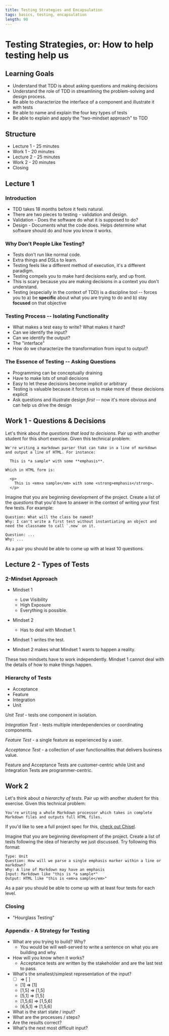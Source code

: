 ```yaml
---
title: Testing Strategies and Encapsulation
tags: basics, testing, encapsulation
length: 90
---
```


# Testing Strategies, or: How to help testing help us

## Learning Goals

* Understand that TDD is about asking questions and making decisions
* Understand the role of TDD in streamlining the problem-solving and design process.
* Be able to characterize the interface of a component and illustrate it with tests
* Be able to name and explain the four key types of tests
* Be able to explain and apply the "two-mindset approach" to TDD

## Structure

* Lecture 1 - 25 minutes
* Work 1 - 20 minutes
* Lecture 2 - 25 minutes
* Work 2 - 20 minutes
* Closing

## Lecture 1

### Introduction

* TDD takes 18 months before it feels natural.
* There are two pieces to testing - validation and design.
* Validation - Does the software do what it is supposed to do?
* Design - Documents what the code does. Helps determine what software should
do and how you know it works.

### Why Don't People Like Testing?

* Tests don't run like normal code.
* Extra things and DSLs to learn.
* Testing feels like a different method of execution, it's a different paradigm.
* Testing compels you to make hard decisions early, and up front.
* This is scary because you are making decisions in a context you don't understand.
* Testing (especially in the context of TDD) is a discipline tool -- forces you to a) be **specific** about what you are trying to do and b) stay **focused** on that objective

### Testing Process -- Isolating Functionality

* What makes a test easy to write? What makes it hard?
* Can we identify the input?
* Can we identify the output?
* The "interface"
* How do we characterize the transformation from input to output?

### The Essence of Testing -- Asking Questions

* Programming can be conceptually draining
* Have to make lots of small decisions
* Easy to let these decisions become implicit or arbitrary
* Testing is valuable because it forces us to make more of these decisions explicit
* Ask questions and illustrate design _first_ -- now it's more obvious and can help
us drive the design

## Work 1 - Questions & Decisions

Let's think about *the questions that lead to decisions*. Pair up with another student for this short exercise. Given this technical problem:

    We're writing a markdown parser that can take in a line of markdown and output a line of HTML. For instance:

      This is *a sample* with some **emphasis**.

    Which in HTML form is:

      <p>
        This is <em>a sample</em> with some <strong>emphasis</strong>.
      </p>

Imagine that you are beginning development of the project. Create a list of the *questions* that you'd have to answer in the context of writing your first few tests. For example:

    Question: What will the class be named?
    Why: I can't write a first test without instantiating an object and need the classname to call `.new` on it.

    Question: ...
    Why: ...

As a pair you should be able to come up with at least 10 questions.

## Lecture 2 - Types of Tests

### 2-Mindset Approach

* Mindset 1
  * Low Visibility
  * High Exposure
  * Everything is possible.

* Mindset 2
  * Has to deal with Mindset 1.

* Mindset 1 writes the test.
* Mindset 2 makes what Mindset 1 wants to happen a reality.

These two mindsets have to work independently. Mindset 1 cannot deal with the details of how to make things happen.

### Hierarchy of Tests

* Acceptance
* Feature
* Integration
* Unit

*Unit Test* - tests one component in isolation.

*Integration Test* - tests multiple interdependencies or coordinating components.

*Feature Test* - a single feature as experienced by a user.

*Acceptance Test* - a collection of user functionalities that delivers business value.

Feature and Acceptance Tests are customer-centric while Unit and Integration Tests are programmer-centric.

## Work 2

Let's think about *a hierarchy of tests*. Pair up with another student for this exercise. Given this technical problem:

    You're writing a whole Markdown processor which takes in complete Markdown files and outputs full HTML files.

If you'd like to see a full project spec for this, [check out Chisel](https://github.com/turingschool/curriculum/blob/master/source/projects/chisel.markdown).

Imagine that you are beginning development of the project. Create a list of tests following the idea of hierarchy we just discussed. Try following this format:

    Type: Unit
    Question: How will we parse a single emphasis marker within a line or markdown?
    Why: A line of Markdown may have an emphasis
    Input: Markdown like "this is *a sample*"
    Output: HTML like "this is <em>a sample</em>"

As a pair you should be able to come up with at least four tests for each level.

### Closing

* "Hourglass Testing"

### Appendix - A Strategy for Testing

* What are you trying to build? Why?
  * You would be will well-served to write a sentence on what you are building and why.
* How will you know when it works?
  * Acceptance tests are written by the stakeholder and are the last test to pass.
* What's the smallest/simplest representation of the input?
  * [ ] => [ ]
  * [1] => [1]
  * [1,5] => [1,5]
  * [5,1] => [1,5]
  * [1,5,6] => [1,5,6]
  * [6,5,1] => [1,5,6]
* What is the start state / input?
* What are the processes / steps?
* Are the results correct?
* What's the next most difficult input?
